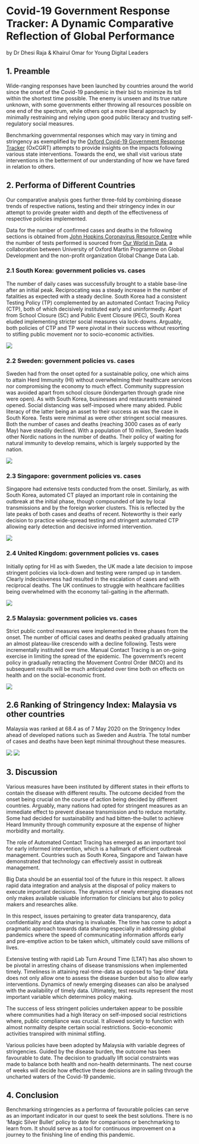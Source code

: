 # Covid-19 Government Response Tracker: A Dynamic Comparative Reflection of Global Performance
<p>by Dr Dhesi Raja & Khairul Omar for Young Digital Leaders

## 1. Preamble

Wide-ranging responses have been launched by countries around the world since the onset of the Covid-19 pandemic in their bid to minimize its toll within the shortest time possible. The enemy is unseen and its true nature unknown, with some governments either throwing all resources possible on one end of the spectrum, while others opt a more liberal approach by minimally restraining and relying upon good public literacy and trusting self-regulatory social measures.
<p>
Benchmarking governmental responses which may vary in timing and stringency as exemplified by the <a href="https://www.bsg.ox.ac.uk/research/research-projects/coronavirus-government-response-tracker">Oxford Covid-19 Government Response Tracker</a> (OxCGRT) attempts to provide insights on the impacts following various state interventions. Towards the end, we shall visit various state interventions in the betterment of our understanding of how we have fared in relation to others.

## 2. Performa of Different Countries

Our comparative analysis goes further three-fold by combining disease trends of respective nations, testing and their stringency index in our attempt to provide greater width and depth of the effectiveness of respective policies implemented.
<p>
Data for the number of confirmed cases and deaths in the following sections is obtained from <a href="https://coronavirus.jhu.edu/">John Hopkins Coronavirus Resource Centre</a> while the number of tests performed is sourced from <a href="https://ourworldindata.org/coronavirus-testing">Our World in Data</a>, a collaboration between University of Oxford Martin Programme on Global Development and the non-profit organization Global Change Data Lab.

### 2.1 South Korea: government policies vs. cases
  
The number of daily cases was successfully brought to a stable base-line after an initial peak. Reciprocating was a steady increase in the number of fatalities as expected with a steady decline. South Korea had a consistent Testing Policy (TP) complemented by an automated Contact Tracing Policy (CTP), both of which decisively instituted early and uninformedly. Apart from School Closure (SC) and Public Event Closure (PEC), South Korea eluded implementing stricter social measures via lock-downs. Arguably, both policies of CTP and TP were pivotal in their success without resorting to stifling public movement nor to socio-economic activities.
<p>
<img src="https://github.com/khairulomar/Covid-19/blob/master/img/gov_policy_vs_cases_South_Korea.png">

### 2.2 Sweden: government policies vs. cases

Sweden had from the onset opted for a sustainable policy, one which aims to attain Herd Immunity (HI) without overwhelming their healthcare services nor compromising the economy to much effect. Community suppression was avoided apart from school closure (kindergarten through grade nine were open). As with South Korea, businesses and restaurants remained opened. Social distancing was self-imposed where many abided. Public literacy of the latter being an asset to their success as was the case in South Korea. Tests were minimal as were other stringent social measures. Both the number of cases and deaths (reaching 3000 cases as of early May) have steadily declined. With a population of 10 million, Sweden leads other Nordic nations in the number of deaths. Their policy of waiting for natural immunity to develop remains, which is largely supported by the nation.
<p>
<img src="https://github.com/khairulomar/Covid-19/blob/master/img/gov_policy_vs_cases_Sweden.png">

### 2.3 Singapore: government policies vs. cases

Singapore had extensive tests conducted from the onset.  Similarly, as with South Korea, automated CT played an important role in containing the outbreak at the initial phase, though compounded of late by local transmissions and by the foreign worker clusters.  This is reflected by the late peaks of both cases and deaths of recent.  Noteworthy is their early decision to practice wide-spread testing and stringent automated CTP allowing early detection and decisive informed intervention.
<p>
<img src="https://github.com/khairulomar/Covid-19/blob/master/img/gov_policy_vs_cases_Singapore.png">

### 2.4 United Kingdom: government policies vs. cases

Initially opting for HI as with Sweden, the UK made a late decision to impose stringent policies via lock-down and testing were ramped up in tandem. Clearly indecisiveness had resulted in the escalation of cases and with reciprocal deaths. The UK continues to struggle with healthcare facilities being overwhelmed with the economy tail-gaiting in the aftermath.
<p>
<img src="https://github.com/khairulomar/Covid-19/blob/master/img/gov_policy_vs_cases_United_Kingdom.png">

### 2.5 Malaysia: government policies vs. cases

Strict public control measures were implemented in three phases from the onset. The number of official cases and deaths peaked gradually attaining an almost plateau-like crescendo with a decline following. Tests were incrementally instituted over time. Manual Contact Tracing is an on-going exercise in limiting the spread of the epidemic. The government’s recent policy in gradually retracting the Movement Control Order (MCO) and its subsequent results will be much anticipated over time both on effects on health and on the social-economic front.
<p>
<img src="https://github.com/khairulomar/Covid-19/blob/master/img/gov_policy_vs_cases_Malaysia.png">  

## 2.6 Ranking of Stringency Index: Malaysia vs other countries

Malaysia was ranked at 68.4 as of 7 May 2020 on the Stringency Index ahead of developed nations such as Sweden and Austria. The total number of cases and deaths have been kept minimal throughout these measures.
<p>
<img src="https://github.com/khairulomar/Covid-19/blob/master/img/stringency_msia_rank_asiapac.png"> <img src="https://github.com/khairulomar/Covid-19/blob/master/img/stringency_msia_rank_west.png">

## 3. Discussion
Various measures have been instituted by different states in their efforts to contain the disease with different results. The outcome decided from the onset being crucial on the course of action being decided by different countries. Arguably, many nations had opted for stringent measures as an immediate effect to prevent disease transmission and to reduce mortality. Some had decided for sustainability and had bitten-the-bullet to achieve Heard Immunity through community exposure at the expense of higher morbidity and mortality.
<p>
The role of Automated Contact Tracing has emerged as an important tool for early informed intervention, which is a hallmark of efficient outbreak management. Countries such as South Korea, Singapore and Taiwan have demonstrated that technology can effectively assist in outbreak management.
<p>
Big Data should be an essential tool of the future in this respect. It allows rapid data integration and analysis at the disposal of policy makers to execute important decisions. The dynamics of newly emerging diseases not only makes available valuable information for clinicians but also to policy makers and researches alike.
<p>
In this respect, issues pertaining to greater data transparency, data confidentiality and data sharing is invaluable. The time has come to adopt a pragmatic approach towards data sharing especially in addressing global pandemics where the speed of communicating information affords early and pre-emptive action to be taken which, ultimately could save millions of lives.
<p>
Extensive testing with rapid Lab Turn Around Time (LTAT) has also shown to be pivotal in arresting chains of disease transmissions when implemented timely. Timeliness in attaining real-time-data as opposed to ‘lag-time’ data does not only allow one to assess the disease burden but also to allow early interventions. Dynamics of newly emerging diseases can also be analysed with the availability of timely data. Ultimately, test results represent the most important variable which determines policy making.
<p>
The success of less stringent policies undertaken appear to be possible where communities had a high literacy on self-imposed social restrictions where, public compliance was crucial. It allowed society to function with almost normality despite certain social restrictions. Socio-economic activities transpired with minimal stifling.
<p>
Various policies have been adopted by Malaysia with variable degrees of stringencies. Guided by the disease burden, the outcome has been favourable to date. The decision to gradually lift social constraints was made to balance both health and non-health determinants. The next course of weeks will decide how effective these decisions are in sailing through the uncharted waters of the Covid-19 pandemic.

## 4. Conclusion
Benchmarking stringencies as a performa of favourable policies can serve as   an important indicator in our quest to seek the best solutions. There is no ‘Magic Silver Bullet’ policy to date for comparisons or benchmarking to learn from. It should serve as a tool for continuous improvement on a journey to the finishing line of ending this pandemic.
